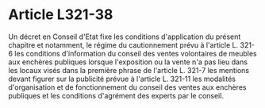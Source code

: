 # Article L321-38

Un décret en Conseil d'Etat fixe les conditions d'application du présent chapitre et notamment, le régime du cautionnement prévu à l'article L. 321-6 les conditions d'information du conseil des ventes volontaires de meubles aux enchères publiques lorsque l'exposition ou la vente n'a pas lieu dans les locaux visés dans la première phrase de l'article L. 321-7 les mentions devant figurer sur la publicité prévue à l'article L. 321-11 les modalités d'organisation et de fonctionnement du conseil des ventes aux enchères publiques et les conditions d'agrément des experts par le conseil.